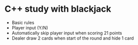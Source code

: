 # C++ study with blackjack
 - Basic rules
 - Player input (Y/N)
 - Automatically skip player input when scoring 21 points
 - Dealer draw 2 cards when start of the round and hide 1 card
